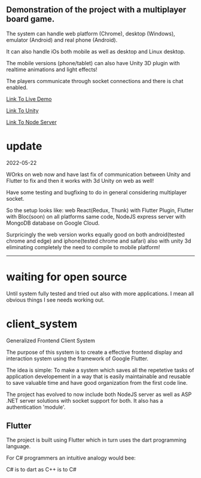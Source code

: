
## Demonstration of the project with a multiplayer board game.

The system can handle web platform (Chrome), desktop (Windows), emulator (Android) and real phone (Android).

It can also handle iOs both mobile as well as desktop and Linux desktop.

The mobile versions (phone/tablet) can also have Unity 3D plugin with realtime animations and light effects!

The players communicate through socket connections and there is chat enabled.

<!-- ![Alt Text](DemoMultiplayer.jpg?raw=true "Demo Multiplayer") -->
<!-- ![Alt Text](/jesseburstrom/client_system/blob/master/DemoMultiplayer.jpg?raw=true "Demo Multiplayer") -->
[Link To Live Demo](https://clientsystem.net/flutter-app)

[Link To Unity](https://github.com/jesseburstrom/unityplugin/)

[Link To Node Server](https://github.com/jesseburstrom/react-demo/)

# update
2022-05-22

WOrks on web now and have last fix of communication between Unity and Flutter to fix and then it works with 3d Unity on web as well!

Have some testing and bugfixing to do in general considering multiplayer socket.

So the setup looks like: web React(Redux, Thunk) with Flutter Plugin, Flutter with Bloc(soon) on all platforms same code, NodeJS express server with MongoDB database on Google Cloud.

Surpricingly the web version works equally good on both android(tested chrome and edge) and iphone(tested chrome and safari) also with unity 3d eliminating completely the need to compile to mobile platform!

----------------------------------------------------

# waiting for open source

Until system fully tested and tried out also with more applications.
I mean all obvious things I see needs working out.


# client_system

Generalized Frontend Client System

The purpose of this system is to create a effective frontend display and interaction system
using the framework of Google Flutter. 

The idea is simple: To make a system which saves all the repetetive tasks of application developement 
in a way that is easily maintainable and reusable to save valuable time and have good organization from the first code line.

The project has evolved to now include both NodeJS server as well as ASP .NET server solutions with socket support for both.
It also has a authentication 'module'.


## Flutter

The project is built using Flutter which in turn uses the dart programming language.

For C# programmers an intuitive analogy would bee:

C# is to dart as C++ is to C#

